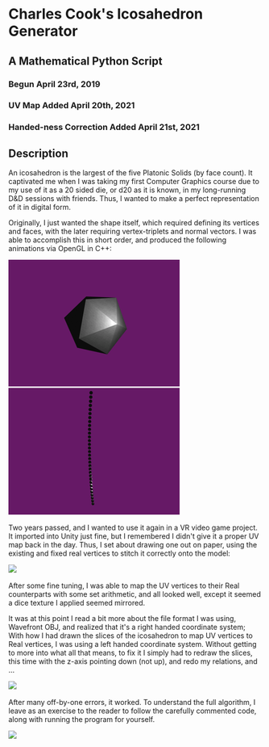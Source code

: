 # Charles Cook's Icosahedron Generator
## A Mathematical Python Script

### Begun April 23rd, 2019
### UV Map Added April 20th, 2021
### Handed-ness Correction Added April 21st, 2021

## Description

[orbit]: ITSBACK.gif
[heli]: manymanyicosahedra.gif
[uv1]: UVNotes1.jpg
[uv2]: UVNotes2.jpg
[finished]: result.jpg

An icosahedron is the largest of the five Platonic Solids (by face count).
It captivated me when I was taking my first Computer Graphics course due to my use of it as a 20 sided die, or d20 as it is known, in my long-running D&D sessions with friends.
Thus, I wanted to make a perfect representation of it in digital form.

Originally, I just wanted the shape itself, which required defining its vertices and faces, with the later requiring vertex-triplets and normal vectors.
I was able to accomplish this in short order, and produced the following animations via OpenGL in C++:

![Orbiting][orbit]
![SO YOU REALL WANNA KNOW? double;;double;;][heli]

Two years passed, and I wanted to use it again in a VR video game project.
It imported into Unity just fine, but I remembered I didn't give it a proper UV map back in the day.
Thus, I set about drawing one out on paper, using the existing and fixed real vertices to stitch it correctly onto the model:

![][uv1]

After some fine tuning, I was able to map the UV vertices to their Real counterparts with some set arithmetic, and all looked well, except it seemed a dice texture I applied seemed mirrored.

It was at this point I read a bit more about the file format I was using, Wavefront OBJ, and realized that it's a right handed coordinate system;
With how I had drawn the slices of the icosahedron to map UV vertices to Real vertices, I was using a left handed coordinate system.
Without getting to more into what all that means, to fix it I simply had to redraw the slices, this time with the z-axis pointing down (not up), and redo my relations, and ...

![][uv2]

After many off-by-one errors, it worked.
To understand the full algorithm, I leave as an exercise to the reader to follow the carefully commented code, along with running the program for yourself.

![][finished]

